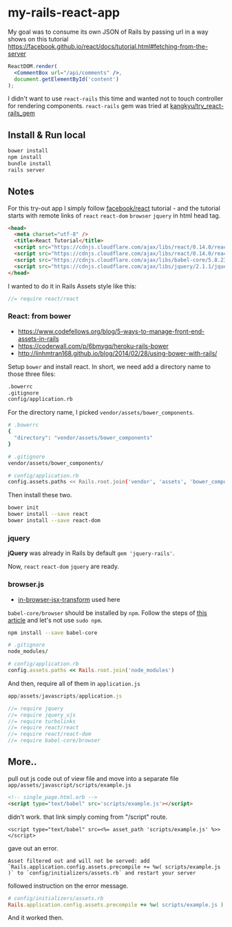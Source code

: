 # my-rails-react-app

My goal was to consume its own JSON of Rails by passing url in a way shows on this tutorial https://facebook.github.io/react/docs/tutorial.html#fetching-from-the-server

```jsx
ReactDOM.render(
  <CommentBox url="/api/comments" />,
  document.getElementById('content')
);
```

I didn't want to use `react-rails` this time and wanted not to touch controller for rendering components.
`react-rails` gem was tried at [kangkyu/try_react-rails_gem](https://github.com/kangkyu/try_react-rails_gem)

## Install & Run local

```sh
bower install
npm install
bundle install
rails server
```

## Notes

For this try-out app I simply follow [facebook/react](https://facebook.github.io/react/docs/tutorial.html) tutorial - and the tutorial starts with remote links of `react` `react-dom` `browser` `jquery` in html head tag.

```html
<head>
  <meta charset="utf-8" />
  <title>React Tutorial</title>
  <script src="https://cdnjs.cloudflare.com/ajax/libs/react/0.14.0/react.js"></script>
  <script src="https://cdnjs.cloudflare.com/ajax/libs/react/0.14.0/react-dom.js"></script>
  <script src="https://cdnjs.cloudflare.com/ajax/libs/babel-core/5.8.23/browser.min.js"></script>
  <script src="https://cdnjs.cloudflare.com/ajax/libs/jquery/2.1.1/jquery.min.js"></script>
</head>
```

I wanted to do it in Rails Assets style like this:

```js
//= require react/react
```

### React: from bower

+ https://www.codefellows.org/blog/5-ways-to-manage-front-end-assets-in-rails
+ https://coderwall.com/p/6bmygq/heroku-rails-bower
+ http://linhmtran168.github.io/blog/2014/02/28/using-bower-with-rails/

Setup `bower` and install react. In short, we need add a directory name to those three files:

```sh
.bowerrc
.gitignore
config/application.rb
```

For the directory name, I picked `vendor/assets/bower_components`.

```sh
# .bowerrc
{
  "directory": "vendor/assets/bower_components"
}

# .gitignore
vendor/assets/bower_components/

# config/application.rb
config.assets.paths << Rails.root.join('vendor', 'assets', 'bower_components')
```

Then install these two.

```sh
bower init
bower install --save react
bower install --save react-dom
```

### jquery

**jQuery** was already in Rails by default `gem 'jquery-rails'`.

Now, `react` `react-dom` `jquery` are ready.

### browser.js

+ [in-browser-jsx-transform](https://facebook.github.io/react/docs/tooling-integration.html#in-browser-jsx-transform) used here

`babel-core/browser` should be installed by `npm`.
Follow the steps of [this article](https://pawelgrzybek.com/fix-priviliges-and-never-again-use-sudo-with-npm/) and let's not use `sudo npm`.

```sh
npm install --save babel-core
```

```rb
# .gitignore
node_modules/

# config/application.rb
config.assets.paths << Rails.root.join('node_modules')
```

And then, require all of them in `application.js`

```js
app/assets/javascripts/application.js

//= require jquery
//= require jquery_ujs
//= require turbolinks
//= require react/react
//= require react/react-dom
//= require babel-core/browser
```

## More..

pull out js code out of view file and move into a separate file `app/assets/javascript/scripts/example.js`

```html
<!-- single_page.html.erb -->
<script type="text/babel" src='scripts/example.js'></script>
```

didn't work. that link simply coming from "/script" route.

```
<script type="text/babel" src=<%= asset_path 'scripts/example.js' %>></script>
```

gave out an error.

```
Asset filtered out and will not be served: add `Rails.application.config.assets.precompile += %w( scripts/example.js )` to `config/initializers/assets.rb` and restart your server
```

followed instruction on the error message.

```rb
# config/initializers/assets.rb
Rails.application.config.assets.precompile += %w( scripts/example.js )
```

And it worked then.
